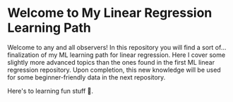 # Welcome to My Linear Regression Learning Path

Welcome to any and all observers! In this repository you will find a sort of... finalization of my ML learning path for linear regression. Here I cover some slightly more advanced topics than the ones found in the first ML linear regression repository. Upon completion, this new knowledge will be used for some beginner-friendly data in the next repository.

Here's to learning fun stuff 🥂.